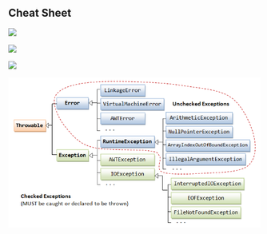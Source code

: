 ## Cheat Sheet

![](assets/CheatSheet-20f75.png)

![](assets/CheatSheet-d59d3.png)

![](assets/CheatSheet-c5b7f.png)

![](assets/CheatSheet-e5811.png)
